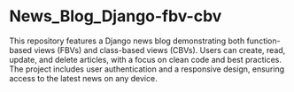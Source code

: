 # News_Blog_Django-fbv-cbv
This repository features a Django news blog demonstrating both function-based views (FBVs) and class-based views (CBVs). Users can create, read, update, and delete articles, with a focus on clean code and best practices. The project includes user authentication and a responsive design, ensuring access to the latest news on any device.
